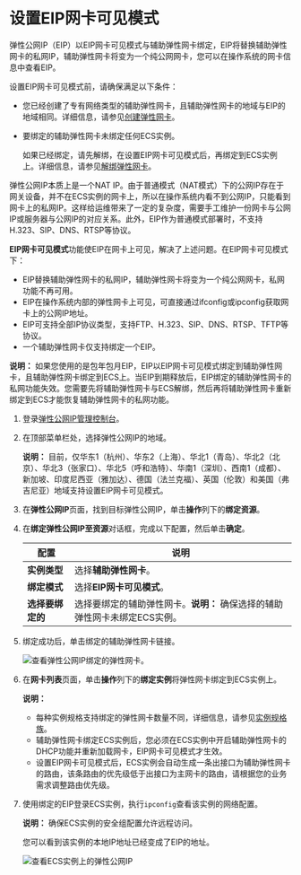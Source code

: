 # 设置EIP网卡可见模式

弹性公网IP（EIP）以EIP网卡可见模式与辅助弹性网卡绑定，EIP将替换辅助弹性网卡的私网IP，辅助弹性网卡将变为一个纯公网网卡，您可以在操作系统的网卡信息中查看EIP。

设置EIP网卡可见模式前，请确保满足以下条件：

-   您已经创建了专有网络类型的辅助弹性网卡，且辅助弹性网卡的地域与EIP的地域相同。详细信息，请参见[创建弹性网卡](/intl.zh-CN/网络/弹性网卡/创建弹性网卡.md)。
-   要绑定的辅助弹性网卡未绑定任何ECS实例。

    如果已经绑定，请先解绑，在设置EIP网卡可见模式后，再绑定到ECS实例上。详细信息，请参见[解绑弹性网卡](/intl.zh-CN/网络/弹性网卡/解绑弹性网卡.md)。


弹性公网IP本质上是一个NAT IP。由于普通模式（NAT模式）下的公网IP存在于网关设备，并不在ECS实例的网卡上，所以在操作系统内看不到公网IP，只能看到网卡上的私网IP。这样给运维带来了一定的复杂度，需要手工维护一份网卡与公网IP或服务器与公网IP的对应关系。此外，EIP作为普通模式部署时，不支持H.323、SIP、DNS、RTSP等协议。

**EIP网卡可见模式**功能使EIP在网卡上可见，解决了上述问题。在EIP网卡可见模式下：

-   EIP替换辅助弹性网卡的私网IP，辅助弹性网卡将变为一个纯公网网卡，私网功能不再可用。
-   EIP在操作系统内部的弹性网卡上可见，可直接通过ifconfig或ipconfig获取网卡上的公网IP地址。
-   EIP可支持全部IP协议类型，支持FTP、H.323、SIP、DNS、RTSP、TFTP等协议。
-   一个辅助弹性网卡仅支持绑定一个EIP。

**说明：** 如果您使用的是包年包月EIP，EIP以EIP网卡可见模式绑定到辅助弹性网卡，且辅助弹性网卡绑定到ECS上。当EIP到期释放后，EIP绑定的辅助弹性网卡的私网功能失效。您需要先将辅助弹性网卡与ECS解绑，然后再将辅助弹性网卡重新绑定到ECS才能恢复辅助弹性网卡的私网功能。

1.  登录[弹性公网IP管理控制台](https://vpc.console.aliyun.com/eip)。

2.  在顶部菜单栏处，选择弹性公网IP的地域。

    **说明：** 目前，仅华东1（杭州）、华东2（上海）、华北1（青岛）、华北2（北京）、华北3（张家口）、华北5（呼和浩特）、华南1（深圳）、西南1（成都）、新加坡、印度尼西亚（雅加达）、德国（法兰克福）、英国（伦敦）和美国（弗吉尼亚）地域支持设置EIP网卡可见模式。

3.  在**弹性公网IP**页面，找到目标弹性公网IP，单击**操作**列下的**绑定资源**。

4.  在**绑定弹性公网IP至资源**对话框，完成以下配置，然后单击**确定**。

    |配置|说明|
    |--|--|
    |**实例类型**|选择**辅助弹性网卡**。|
    |**绑定模式**|选择**EIP网卡可见模式**。|
    |**选择要绑定的**|选择要绑定的辅助弹性网卡。**说明：** 确保选择的辅助弹性网卡未绑定ECS实例。 |

5.  绑定成功后，单击绑定的辅助弹性网卡链接。

    ![查看弹性公网IP绑定的弹性网卡。](https://static-aliyun-doc.oss-cn-hangzhou.aliyuncs.com/assets/img/zh-CN/9059039951/p33382.png)

6.  在**网卡列表**页面，单击**操作**列下的**绑定实例**将弹性网卡绑定到ECS实例上。

    **说明：**

    -   每种实例规格支持绑定的弹性网卡数量不同，详细信息，请参见[实例规格族](/intl.zh-CN/实例/实例规格族.md)。
    -   辅助弹性网卡绑定ECS实例后，您必须在ECS实例中开启辅助弹性网卡的DHCP功能并重新加载网卡，EIP网卡可见模式才生效。
    -   设置EIP网卡可见模式后，ECS实例会自动生成一条出接口为辅助弹性网卡的路由，该条路由的优先级低于出接口为主网卡的路由，请根据您的业务需求调整路由优先级。
7.  使用绑定的EIP登录ECS实例，执行`ipconfig`查看该实例的网络配置。

    **说明：** 确保ECS实例的安全组配置允许远程访问。

    您可以看到该实例的本地IP地址已经变成了EIP的地址。

    ![查看ECS实例上的弹性公网IP](https://static-aliyun-doc.oss-cn-hangzhou.aliyuncs.com/assets/img/zh-CN/4394958951/p33443.png)



